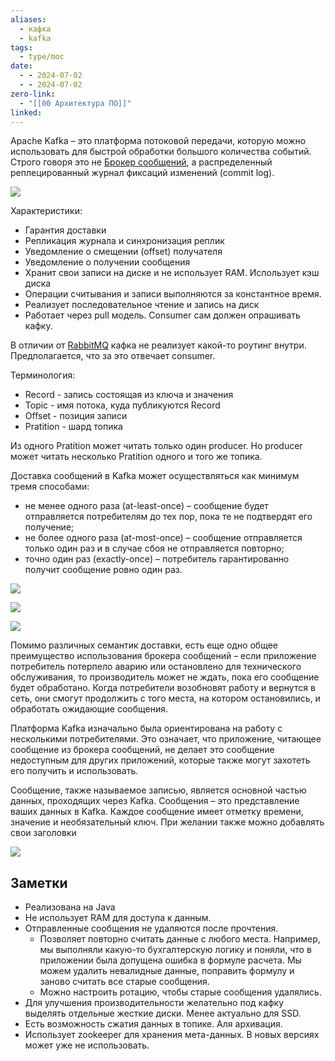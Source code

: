 ```yaml
---
aliases:
  - кафка
  - kafka
tags:
  - type/moc
date:
  - - 2024-07-02
  - - 2024-07-02
zero-link:
  - "[[00 Архитектура ПО]]"
linked:
---
```

Apache Kafka – это платформа потоковой передачи, которую можно использовать для быстрой обработки большого количества событий. Строго говоря это не [Брокер сообщений](Брокер%20сообщений.md), а распределенный реплецированный журнал фиксаций изменений (commit log).

![](Pasted%20image%2020240703120512.png)

Характеристики:
- Гарантия доставки
- Репликация журнала и синхронизация реплик
- Уведомление о смещении (offset) получателя
- Уведомление о получении сообщения
- Хранит свои записи на диске и не использует RAM. Использует кэш диска
- Операции считывания и записи выполняются за константное время.
- Реализует последовательное чтение и запись на диск
- Работает через pull модель. Consumer сам должен опрашивать кафку.

В отличии от [RabbitMQ](00%20RabbitMQ.md) кафка не реализует какой-то роутинг внутри. Предполагается, что за это отвечает consumer.

Терминология:
- Record - запись состоящая из ключа и значения
- Topic - имя потока, куда публикуются Record
- Offset - позиция записи
- Pratition - шард топика

Из одного Pratition может читать только один producer. Но producer может читать несколько Pratition одного и того же топика.

Доставка сообщений в Kafka может осуществляться как минимум тремя способами:
- не менее одного раза (at-least-once) – сообщение будет отправляется потребителям до тех пор, пока те не подтвердят его получение;
- не более одного раза (at-most-once) – сообщение отправляется только один раз и в случае сбоя не отправляется повторно;
- точно один раз (exactly-once) – потребитель гарантированно получит сообщение ровно один раз.

![](c85390a0-94b2-48f9-8dea-02d9bacc2562.jpg)

![](49356685-5474-490b-975a-d198d7f966bb.jpg)

![](3ad2bf28-e12a-4be7-9336-c38c7b5d7018.jpg)

Помимо различных семантик доставки, есть еще одно общее преимущество использования брокера сообщений – если приложение потребитель потерпело аварию или остановлено для технического обслуживания, то производитель может не ждать, пока его сообщение будет обработано. Когда потребители возобновят работу и вернутся в сеть, они смогут продолжить с того места, на котором остановились, и обработать ожидающие сообщения.

Платформа Kafka изначально была ориентирована на работу с несколькими потребителями. Это означает, что приложение, читающее сообщение из брокера сообщений, не делает это сообщение недоступным для других приложений, которые также могут захотеть его получить и использовать.

Сообщение, также называемое записью, является основной частью данных, проходящих через Kafka. Сообщения – это представление ваших данных в Kafka. Каждое сообщение имеет отметку времени, значение и необязательный ключ. При желании также можно добавлять свои заголовки

![](ae8f6a39-5a3f-4195-8f6a-0b96e492413c.jpg)

## Заметки
- Реализована на Java
- Не использует RAM для доступа к данным.
- Отправленные сообщения не удаляются после прочтения. 
	- Позволяет повторно считать данные с любого места. Например, мы выполняли какую-то бухгалтерскую логику и поняли, что в приложении была допущена ошибка в формуле расчета. Мы можем удалить невалидные данные, поправить формулу и заново считать все старые сообщения.
	- Можно настроить ротацию, чтобы старые сообщения удалялись.
- Для улучшения производительности желательно под кафку выделять отдельные жесткие диски. Менее актуально для SSD.
- Есть возможность сжатия данных в топике. Аля архивация.
- Использует zookeeper для хранения мета-данных. В новых версиях может уже не использовать.